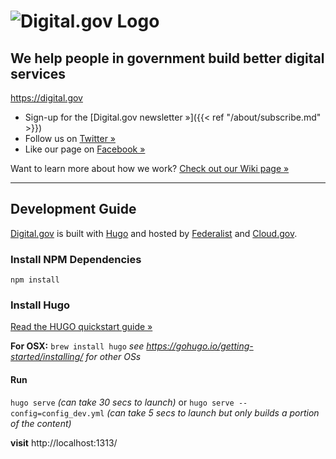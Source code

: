 <h1><img src="https://demo.digital.gov/img/digitalgov-logo-black.svg" alt="Digital.gov Logo"/></h1>

## We help people in government build better digital services
https://digital.gov

- Sign-up for the [Digital.gov newsletter »]({{< ref "/about/subscribe.md" >}})
- Follow us on [Twitter »](https://twitter.com/digital_gov/)
- Like our page on [Facebook »](https://www.facebook.com/digitalgov/)

Want to learn more about how we work? [Check out our Wiki page »](https://github.com/GSA/digitalgov.gov/wiki)

---


## Development Guide

[Digital.gov](https://digital.gov/) is built with [Hugo](https://gohugo.io/) and hosted by [Federalist](https://federalist.18f.gov/) and [Cloud.gov](https://cloud.gov/).


### Install NPM Dependencies

`npm install`

### Install Hugo

[Read the HUGO quickstart guide »](https://gohugo.io/getting-started/quick-start/)

**For OSX:**
`brew install hugo`
_see https://gohugo.io/getting-started/installing/ for other OSs_

#### Run

`hugo serve` _(can take 30 secs to launch)_
or
`hugo serve --config=config_dev.yml` _(can take 5 secs to launch but only builds a portion of the content)_

**visit** http://localhost:1313/
